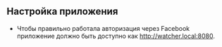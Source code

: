## Настройка приложения

* Чтобы правильно работала авторизация через Facebook приложение должно быть доступно как http://watcher.local:8080.